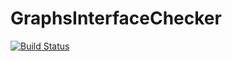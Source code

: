 # GraphsInterfaceChecker

[![Build Status](https://github.com/gdalle/GraphsInterfaceChecker.jl/actions/workflows/CI.yml/badge.svg?branch=main)](https://github.com/gdalle/GraphsInterfaceChecker.jl/actions/workflows/CI.yml?query=branch%3Amain)
